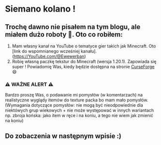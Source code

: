 # Siemano kolano !
## Trochę dawno nie pisałem na tym blogu, ale miałem dużo roboty 🥱. Oto co robiłem:
1. Mam własny kanał na YouTube o tematyce gier takich jak Minecraft. Oto [link do wspomnianego wcześniej kanału].(https://YouTube.com/@Ewewerban) 
2. Robię własną paczkę tekstur do Minecraft (wersja 1.20.1). Zapowiada się super ! Powiadomię Was, kiedy będzie dostępna na stronie [CurseForge](https://CurseForge.com) 😄
### ⚠️ WAŻNE ALERT ⚠️
Bardzo proszę Was, o podawanie mi pomysłów (w komentarzach) na realistyczne wyglądy itemów do texture packa bo mam mało pomysłów. (Wymagania dotyczące pomysłów: nie mogą być nieodpowiednie dla niektówych grup wiekowych + nie może występować w innych wariantach np. zbroja końska: jako item w ręce i na koniu, a tego nie wiem jak zmienić na koniu)
## Do zobaczenia w następnym wpisie :)